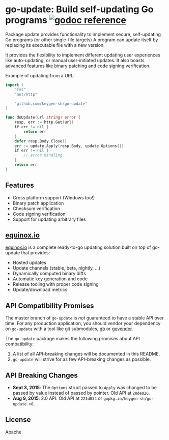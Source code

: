 # go-update: Build self-updating Go programs [![godoc reference](https://godoc.org/github.com/keygen-sh/go-update?status.png)](https://godoc.org/github.com/keygen-sh/go-update)

Package update provides functionality to implement secure, self-updating Go programs (or other single-file targets)
A program can update itself by replacing its executable file with a new version.

It provides the flexibility to implement different updating user experiences
like auto-updating, or manual user-initiated updates. It also boasts
advanced features like binary patching and code signing verification.

Example of updating from a URL:

```go
import (
    "fmt"
    "net/http"

    "github.com/keygen-sh/go-update"
)

func doUpdate(url string) error {
    resp, err := http.Get(url)
    if err != nil {
        return err
    }
    defer resp.Body.Close()
    err := update.Apply(resp.Body, update.Options{})
    if err != nil {
        // error handling
    }
    return err
}
```

## Features

- Cross platform support (Windows too!)
- Binary patch application
- Checksum verification
- Code signing verification
- Support for updating arbitrary files

## [equinox.io](https://equinox.io)
[equinox.io](https://equinox.io) is a complete ready-to-go updating solution built on top of go-update that provides:

- Hosted updates
- Update channels (stable, beta, nightly, ...)
- Dynamically computed binary diffs
- Automatic key generation and code
- Release tooling with proper code signing
- Update/download metrics

## API Compatibility Promises
The master branch of `go-update` is *not* guaranteed to have a stable API over time. For any production application, you should vendor
your dependency on `go-update` with a tool like git submodules, [gb](http://getgb.io/) or [govendor](https://github.com/kardianos/govendor).

The `go-update` package makes the following promises about API compatibility:
1. A list of all API-breaking changes will be documented in this README.
1. `go-update` will strive for as few API-breaking changes as possible.

## API Breaking Changes
- **Sept 3, 2015**: The `Options` struct passed to `Apply` was changed to be passed by value instead of passed by pointer. Old API at `28de026`.
- **Aug 9, 2015**: 2.0 API. Old API at `221d034` or `gopkg.in/keygen-sh/go-update.v0`.

## License
Apache
